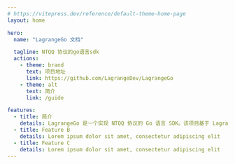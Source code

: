 ```yaml
---
# https://vitepress.dev/reference/default-theme-home-page
layout: home

hero:
  name: "LagrangeGo 文档"

  tagline: NTQQ 协议的go语言sdk
  actions:
    - theme: brand
      text: 项目地址
      link: https://github.com/LagrangeDev/LagrangeGo
    - theme: alt
      text: 简介
      link: /guide

features:
  - title: 简介
    details: LagrangeGo 是一个实现 NTQQ 协议的 Go 语言 SDK。该项目基于 Lagrange.Core、lagrange-python 和 MiraiGo 进行移植，旨在提供一个高效稳定的 NTQQ 协议实现。
  - title: Feature B
    details: Lorem ipsum dolor sit amet, consectetur adipiscing elit
  - title: Feature C
    details: Lorem ipsum dolor sit amet, consectetur adipiscing elit
---
```


